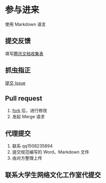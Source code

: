 # 参与进来

使用 Markdown 语言

## 提交反馈

填写[腾讯文档收集表](https://docs.qq.com/form/page/DTmd5anpGbmJHUGd6)

## 抓虫指正

[提交 Issue](https://github.com/Survive-HFUT/survive-hfut.github.io/issues/new)

## Pull request

1. [fork](https://github.com/Survive-HFUT/survive-hfut.github.io/fork) 后，进行修改
2. 发起 Merge 请求

## 代理提交

1. 联系 qq1508235894
2. 提交规范编写的 Word，Markdown 文件
3. 由对方整理上传

## 联系大学生网络文化工作室代提交
